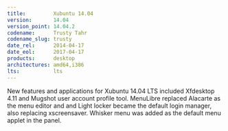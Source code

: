 ```yaml
---
title:         Xubuntu 14.04
version:       14.04
version_point: 14.04.2
codename:      Trusty Tahr
codename_slug: trusty
date_rel:      2014-04-17
date_eol:      2017-04-17
products:      desktop
architectures: amd64,i386
lts:           lts
---
```


New features and applications for Xubuntu 14.04 LTS included Xfdesktop 4.11 and Mugshot user account profile tool. MenuLibre replaced Alacarte as the menu editor and and Light locker became the default login manager, also replacing xscreensaver. Whisker menu was added as the default menu applet in the panel.

